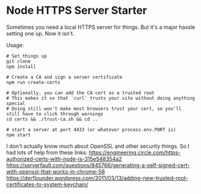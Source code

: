 # Node HTTPS Server Starter

Sometimes you need a local HTTPS server for things. But it's a major hassle setting one up. Now it isn't. 

Usage:
```
# Set things up
git clone
npm install 

# Create a CA and sign a server certificate
npm run create-certs

# Optionally, you can add the CA cert as a trusted root
# This makes it so that `curl` trusts your site without doing anything special 
# Doing still won't make most browsers trust your cert, so you'll still have to click through warnings
cd certs && ./trust-ca.sh && cd ..

# start a server at port 4433 (or whatever process.env.PORT is)
npm start
```


I don't actually know much about OpenSSL and other security things. So I had lots of help from these links:
https://engineering.circle.com/https-authorized-certs-with-node-js-315e548354a2
https://serverfault.com/questions/845766/generating-a-self-signed-cert-with-openssl-that-works-in-chrome-58
https://derflounder.wordpress.com/2011/03/13/adding-new-trusted-root-certificates-to-system-keychain/
